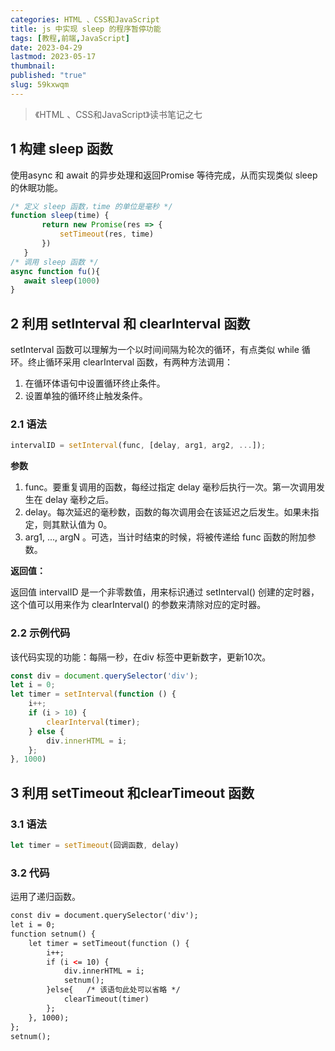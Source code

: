 ```yaml
---
categories: HTML 、CSS和JavaScript
title: js 中实现 sleep 的程序暂停功能
tags: [教程,前端,JavaScript]
date: 2023-04-29
lastmod: 2023-05-17
thumbnail: 
published: "true"
slug: 59kxwqm
---
```


>《HTML 、CSS和JavaScript》读书笔记之七

## 1 构建 sleep 函数
 使用async 和 await 的异步处理和返回Promise 等待完成，从而实现类似 sleep 的休眠功能。
 ```js
 /* 定义 sleep 函数，time 的单位是毫秒 */
 function sleep(time) {
		return new Promise(res => {
			setTimeout(res, time)
		})
	}
/* 调用 sleep 函数 */
async function fu(){
	await sleep(1000)
}
```

## 2 利用 setInterval 和 clearInterval 函数
setInterval 函数可以理解为一个以时间间隔为轮次的循环，有点类似 while 循环。终止循环采用 clearInterval 函数，有两种方法调用：
1. 在循环体语句中设置循环终止条件。
2. 设置单独的循环终止触发条件。
### 2.1 语法
```js
intervalID = setInterval(func, [delay, arg1, arg2, ...]);
```

**参数**
1. func。要重复调用的函数，每经过指定 delay 毫秒后执行一次。第一次调用发生在 delay 毫秒之后。
2. delay。每次延迟的毫秒数，函数的每次调用会在该延迟之后发生。如果未指定，则其默认值为 0。
3. arg1, ..., argN 。可选，当计时结束的时候，将被传递给 func 函数的附加参数。

**返回值：**

返回值 intervalID 是一个非零数值，用来标识通过 setInterval() 创建的定时器，这个值可以用来作为 clearInterval() 的参数来清除对应的定时器。

### 2.2 示例代码
该代码实现的功能：每隔一秒，在div 标签中更新数字，更新10次。
```js
const div = document.querySelector('div');
let i = 0;
let timer = setInterval(function () {
	i++;
	if (i > 10) {
		clearInterval(timer);
	} else {
		div.innerHTML = i;
	};
}, 1000)
```

## 3 利用 setTimeout 和clearTimeout 函数

### 3.1 语法
```js
let timer = setTimeout(回调函数, delay)
```

### 3.2 代码
运用了递归函数。

```html
const div = document.querySelector('div');
let i = 0;        
function setnum() {
	let timer = setTimeout(function () {
		i++;
		if (i <= 10) {
			div.innerHTML = i;
			setnum();
		}else{   /* 该语句此处可以省略 */
			clearTimeout(timer)
		};
	}, 1000);
};
setnum();
```